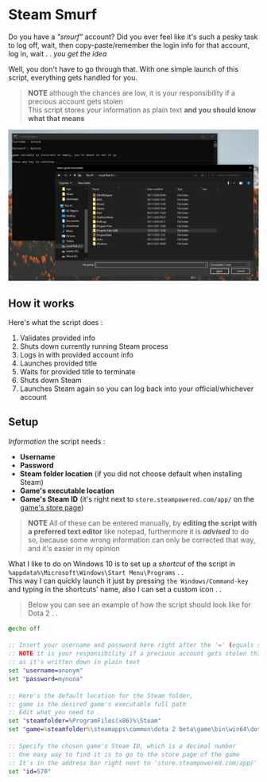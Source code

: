# Steam Smurf

Do you have a _"smurf"_ account? Did you ever feel like
it's such a pesky task to log off, wait, then copy-paste/remember
the login info for that account, log in, wait . . 
*you get the idea*  

Well, you don't have to go through that. With one
simple launch of this script, everything gets handled
for you.

> **NOTE** although the chances are low, it is your responsibility if a precious account gets stolen  
> This script stores your information as plain text **and you should know what that means**

![demo](https://raw.githubusercontent.com/FLevent29/steam-smurf/master/demo.png)

## How it works

Here's what the script does :
1. Validates provided info
2. Shuts down currently running Steam process 
3. Logs in with provided account info
4. Launches provided title 
5. Waits for provided title to terminate 
6. Shuts down Steam 
7. Launches Steam again so you can log back into your official/whichever account

## Setup

_Information_ the script needs :
- **Username**
- **Password**
- **Steam folder location** (if you did not choose default when installing Steam)
- **Game's executable location**
- **Game's Steam ID** (it's right next to ```store.steampowered.com/app/``` on the [game's store page](https://store.steampowered.com/))

> **NOTE** All of these can be entered manually, by **editing the script with a preferred text editor** like notepad,
> furthermore it is _**advised**_ to do so, because some wrong 
> information can only be corrected that way, and it's easier in my opinion
 
What I like to do on Windows 10 is to set up a _shortcut_ of the script in ```%appdata%\Microsoft\Windows\Start Menu\Programs``` . .  
This way I can quickly launch it just by pressing ```the Windows/Command-key``` and typing in the shortcuts' name, also I can set a custom icon . .

> Below you can see an example of how the script should look like for Dota 2 . .
> 
```bat
@echo off

:: Insert your username and password here right after the '=' (equals sign)
:: NOTE it is your responsibility if a precious account gets stolen this way
:: as it's written down in plain text
set "username=anonym"
set "password=mynona"

:: Here's the default location for the Steam folder,
:: game is the desired game's executable full path
:: Edit what you need to
set "steamfolder=%ProgramFiles(x86)%\Steam"
set "game=%steamfolder%\steamapps\common\dota 2 beta\game\bin\win64\dota2.exe"

:: Specify the chosen game's Steam ID, which is a decimal number
:: One easy way to find it is to go to the store page of the game
:: It's in the address bar right next to 'store.steampowered.com/app/'
set "id=570"
```